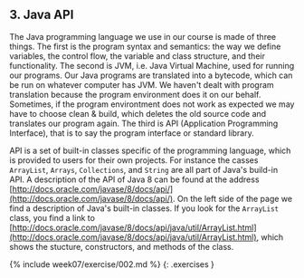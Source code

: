 ## 3. Java API

The Java programming language we use in our course is made of three things. The first is the program syntax and semantics: the way we define variables, the control flow, the variable and class structure, and their functionality. The second is JVM, i.e. Java Virtual Machine, used for running our programs. Our Java programs are translated into a bytecode, which can be run on whatever computer has JVM. We haven't dealt with program translation because the program environment does it on our behalf. Sometimes, if the program environtment does not work as expected we may have to choose clean & build, which deletes the old source code and translates our program again. The third is API (Application Programming Interface), that is to say the program interface or standard library.

API is a set of built-in classes specific of the programming language, which is provided to users for their own projects. For instance the casses `ArrayList`, `Arrays`, `Collections`, and `String` are all part of Java's build-in API. A description of the API of Java 8 can be found at the address [http://docs.oracle.com/javase/8/docs/api/](http://docs.oracle.com/javase/8/docs/api/). On the left side of the page we find a description of Java's built-in classes. If you look for the `ArrayList` class, you find a link to [http://docs.oracle.com/javase/8/docs/api/java/util/ArrayList.html](http://docs.oracle.com/javase/8/docs/api/java/util/ArrayList.html), which shows the stucture, constructors, and methods of the class.


{% include week07/exercise/002.md %}
{: .exercises }
